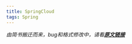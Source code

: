 ```yaml
---
title: SpringCloud
tags: Spring
---
```


*由简书搬迁而来，bug和格式修改中，请看[**原文链接**](https://www.jianshu.com/p/b5a76b1e599e)*


